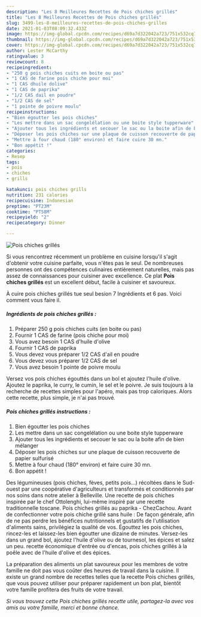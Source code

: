 ```yaml
---
description: "Les 8 Meilleures Recettes de Pois chiches grillés"
title: "Les 8 Meilleures Recettes de Pois chiches grillés"
slug: 3499-les-8-meilleures-recettes-de-pois-chiches-grilles
date: 2021-01-03T08:09:32.433Z
image: https://img-global.cpcdn.com/recipes/d69a7d322042a723/751x532cq70/pois-chiches-grilles-photo-principale-de-la-recette.jpg
thumbnail: https://img-global.cpcdn.com/recipes/d69a7d322042a723/751x532cq70/pois-chiches-grilles-photo-principale-de-la-recette.jpg
cover: https://img-global.cpcdn.com/recipes/d69a7d322042a723/751x532cq70/pois-chiches-grilles-photo-principale-de-la-recette.jpg
author: Lester McCarthy
ratingvalue: 3
reviewcount: 8
recipeingredient:
- "250 g pois chiches cuits en boite ou pas"
- "1 CAS de farine pois chiche pour moi"
- "1 CAS dhuile dolive"
- "1 CAS de paprika"
- "1/2 CAS dail en poudre"
- "1/2 CAS de sel"
- "1 pointe de poivre moulu"
recipeinstructions:
- "Bien égoutter les pois chiches"
- "Les mettre dans un sac congelélation ou une boite style tupperware"
- "Ajouter tous les ingrédients et secouer le sac ou la boite afin de bien mélanger"
- "Déposer les pois chiches sur une plaque de cuisson recouverte de papier sulfurisé"
- "Mettre à four chaud (180° environ) et faire cuire 30 mn."
- "Bon appétit !"
categories:
- Resep
tags:
- pois
- chiches
- grills

katakunci: pois chiches grills 
nutrition: 231 calories
recipecuisine: Indonesian
preptime: "PT23M"
cooktime: "PT58M"
recipeyield: "2"
recipecategory: Dinner

---
```



![Pois chiches grillés](https://img-global.cpcdn.com/recipes/d69a7d322042a723/751x532cq70/pois-chiches-grilles-photo-principale-de-la-recette.jpg)

Si vous rencontrez récemment un problème en cuisine lorsqu'il s'agit d'obtenir votre cuisine parfaite, vous n'êtes pas le seul. De nombreuses personnes ont des compétences culinaires entièrement naturelles, mais pas assez de connaissances pour cuisiner avec excellence. Ce plat <strong> Pois chiches grillés </strong> est un excellent début, facile à cuisiner et savoureux.

<!--inarticleads1-->

À cuire pois chiches grillés tue seul besion 7 Ingrédients et 6 pas. Voici comment vous faire il.

##### Ingrédients de pois chiches grillés :

1. Préparer 250 g pois chiches cuits (en boite ou pas)
1. Fournir 1 CAS de farine (pois chiche pour moi)
1. Vous avez besoin 1 CAS d&#39;huile d&#39;olive
1. Fournir 1 CAS de paprika
1. Vous devez vous préparer 1/2 CAS d&#39;ail en poudre
1. Vous devez vous préparer 1/2 CAS de sel
1. Vous avez besoin 1 pointe de poivre moulu


Versez vos pois chiches égouttés dans un bol et ajoutez l&#39;huile d&#39;olive. Ajoutez le paprika, le curry, le cumin, le sel et le poivre. Je suis toujours à la recherche de recettes simples pour l&#39;apéro, mais pas trop caloriques. Alors cette recette, plus simple, je n&#39;ai pas trouvé. 

<!--inarticleads2-->

##### Pois chiches grillés instructions :

1. Bien égoutter les pois chiches
1. Les mettre dans un sac congelélation ou une boite style tupperware
1. Ajouter tous les ingrédients et secouer le sac ou la boite afin de bien mélanger
1. Déposer les pois chiches sur une plaque de cuisson recouverte de papier sulfurisé
1. Mettre à four chaud (180° environ) et faire cuire 30 mn.
1. Bon appétit !


Des légumineuses (pois chiches, fèves, petits pois…) récoltées dans le Sud-ouest par une coopérative d&#39;agriculteurs et transformés et conditionnés par nos soins dans notre atelier à Belleville. Une recette de pois chiches inspirée par le chef Ottolenghi, lui-même inspiré par une recette traditionnelle toscane. Pois chiches grillés au paprika - ChezCachou. Avant de confectionner votre pois chiche grillé sans huile : De façon générale, afin de ne pas perdre les bénéfices nutritionnels et gustatifs de l&#39;utilisation d&#39;aliments sains, privilégiez la qualité de vos. Égouttez les pois chiches, rincez-les et laissez-les bien égoutter une dizaine de minutes. Versez-les dans un grand bol, ajoutez l&#39;huile d&#39;olive ou de tournesol, les épices et salez un peu. recette économique d&#39;entrée ou d&#39;encas, pois chiches grillés à la poêle avec de l&#39;huile d&#39;olive et des épices. 

<!--inarticleads1-->

<p>
La préparation des aliments un plat savoureux pour les membres de votre famille ne doit pas vous coûter des heures de travail dans la cuisine. Il existe un grand nombre de recettes telles que la recette Pois chiches grillés, que vous pouvez utiliser pour préparer rapidement un bon plat, bientôt votre famille profitera des fruits de votre travail.
</p>

<p>
<i>Si vous trouvez cette Pois chiches grillés recette utile, partagez-la avec vos amis ou votre famille, merci et bonne chance.</i>
</p>
